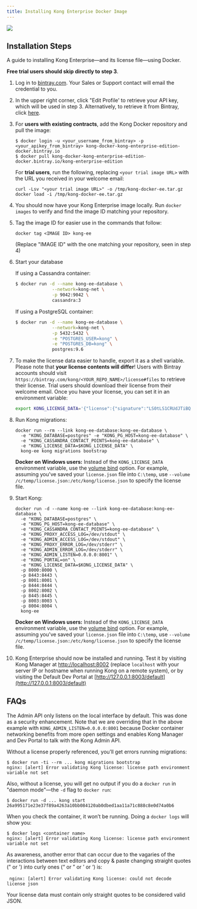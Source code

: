 ```yaml
---
title: Installing Kong Enterprise Docker Image
---
```


<img src="/assets/images/distributions/docker.svg"/>

## Installation Steps

A guide to installing Kong Enterprise—and its license file—using
Docker. 

**Free trial users should skip directly to step 3**.

1. Log in to <a href="https://bintray.com" target="_blank">bintray.com</a>. Your Sales or Support
contact will email the credential to you.

2. In the upper right corner, click "Edit Profile' to retrieve your API
key, which will be used in step 3. Alternatively, to retrieve it from
Bintray, click <a href="https://bintray.com/profile/edit" target="_blank">here</a>.

3. For **users with existing contracts**, add the Kong Docker repository and
pull the image:

    ```
    $ docker login -u <your_username_from_bintray> -p <your_apikey_from_bintray> kong-docker-kong-enterprise-edition-docker.bintray.io
    $ docker pull kong-docker-kong-enterprise-edition-docker.bintray.io/kong-enterprise-edition
    ```

   For **trial users**, run the following, replacing `<your trial image URL>`
with the URL you received in your welcome email:

    ```
    curl -Lsv "<your trial image URL>" -o /tmp/kong-docker-ee.tar.gz
    docker load -i /tmp/kong-docker-ee.tar.gz
    ```

4. You should now have your Kong Enterprise image locally. Run
`docker images` to verify and find the image ID matching your repository. 

5. Tag the image ID for easier use in the commands that follow:

    ```
    docker tag <IMAGE ID> kong-ee
    ```

    (Replace "IMAGE ID" with the one matching your repository, seen in step 4)

6. Start your database

    If using a Cassandra container:

    ```bash
    $ docker run -d --name kong-ee-database \
                  --network=kong-net \
                  -p 9042:9042 \
                  cassandra:3
    ```

    If using a PostgreSQL container:

    ```bash
    $ docker run -d --name kong-ee-database \
                  --network=kong-net \
                  -p 5432:5432 \
                  -e "POSTGRES_USER=kong" \
                  -e "POSTGRES_DB=kong" \
                  postgres:9.6
    ```

7. To make the license data easier to handle, export it as a shell variable.
Please note that **your license contents will differ**! Users with Bintray
accounts should visit `https://bintray.com/kong/<YOUR_REPO_NAME>/license#files`
to retrieve their license. Trial users should download their license from their
welcome email. Once you have your license, you can set it in an environment variable:

    ```sh
    export KONG_LICENSE_DATA='{"license":{"signature":"LS0tLS1CRUdJTiBQR1AgTUVTU0FHRS0tLS0tClZlcnNpb246IEdudVBHIHYyCgpvd0did012TXdDSFdzMTVuUWw3dHhLK01wOTJTR0tLWVc3UU16WTBTVTVNc2toSVREWk1OTFEzVExJek1MY3dTCjA0ek1UVk1OREEwc2pRM04wOHpNalZKVHpOTE1EWk9TVTFLTXpRMVRVNHpTRXMzTjA0d056VXdUTytKWUdNUTQKR05oWW1VQ21NWEJ4Q3NDc3lMQmorTVBmOFhyWmZkNkNqVnJidmkyLzZ6THhzcitBclZtcFZWdnN1K1NiKzFhbgozcjNCeUxCZzdZOVdFL2FYQXJ0NG5lcmVpa2tZS1ozMlNlbGQvMm5iYkRzcmdlWFQzek1BQUE9PQo9b1VnSgotLS0tLUVORCBQR1AgTUVTU0FHRS0tLS0tCg=","payload":{"customer":"Test Company Inc","license_creation_date":"2017-11-08","product_subscription":"Kong Enterprise","admin_seats":"5","support_plan":"None","license_expiration_date":"2017-11-10","license_key":"00141000017ODj3AAG_a1V41000004wT0OEAU"},"version":1}}'
    ```

8. Run Kong migrations:

    ```
    docker run --rm --link kong-ee-database:kong-ee-database \
      -e "KONG_DATABASE=postgres" -e "KONG_PG_HOST=kong-ee-database" \
      -e "KONG_CASSANDRA_CONTACT_POINTS=kong-ee-database" \
      -e "KONG_LICENSE_DATA=$KONG_LICENSE_DATA" \
      kong-ee kong migrations bootstrap
    ```
    **Docker on Windows users:** Instead of the `KONG_LICENSE_DATA` environment 
    variable, use the [volume bind](https://docs.docker.com/engine/reference/commandline/run/#options) option. 
    For example, assuming you've saved your `license.json` file into `C:\temp`, 
    use `--volume /c/temp/license.json:/etc/kong/license.json` to specify the 
    license file.

9. Start Kong:

    ```
    docker run -d --name kong-ee --link kong-ee-database:kong-ee-database \
      -e "KONG_DATABASE=postgres" \
      -e "KONG_PG_HOST=kong-ee-database" \
      -e "KONG_CASSANDRA_CONTACT_POINTS=kong-ee-database" \
      -e "KONG_PROXY_ACCESS_LOG=/dev/stdout" \
      -e "KONG_ADMIN_ACCESS_LOG=/dev/stdout" \
      -e "KONG_PROXY_ERROR_LOG=/dev/stderr" \
      -e "KONG_ADMIN_ERROR_LOG=/dev/stderr" \
      -e "KONG_ADMIN_LISTEN=0.0.0.0:8001" \
      -e "KONG_PORTAL=on" \
      -e "KONG_LICENSE_DATA=$KONG_LICENSE_DATA" \
      -p 8000:8000 \
      -p 8443:8443 \
      -p 8001:8001 \
      -p 8444:8444 \
      -p 8002:8002 \
      -p 8445:8445 \
      -p 8003:8003 \
      -p 8004:8004 \
      kong-ee
    ```
    **Docker on Windows users:** Instead of the `KONG_LICENSE_DATA` environment 
    variable, use the [volume bind](https://docs.docker.com/engine/reference/commandline/run/#options) option. 
    For example, assuming you've saved your `license.json` file into `C:\temp`, 
    use `--volume /c/temp/license.json:/etc/kong/license.json` to specify the 
    license file.

10. Kong Enterprise should now be installed and running. Test 
it by visiting Kong Manager at [http://localhost:8002](http://localhost:8002)
(replace `localhost` with your server IP or hostname when running Kong on a 
remote system), or by visiting the Default Dev Portal at 
[http://127.0.0.1:8003/default](http://127.0.0.1:8003/default)

## FAQs

The Admin API only listens on the local interface by default. This was done as a
security enhancement. Note that we are overriding that in the above example with
`KONG_ADMIN_LISTEN=0.0.0.0:8001` because Docker container networking benefits from
more open settings and enables Kong Manager and Dev Portal to talk with the Kong
Admin API.

Without a license properly referenced, you’ll get errors running migrations:

    $ docker run -ti --rm ... kong migrations bootstrap
    nginx: [alert] Error validating Kong license: license path environment variable not set

Also, without a license, you will get no output if you do a `docker run` in
"daemon mode"—the `-d` flag to `docker run`:

    
    $ docker run -d ... kong start
    26a995171e23e37f89a4263a10bb084120ab0dbed1aa11a71c888c8e0d74a0b6
    

When you check the container, it won’t be running. Doing a `docker logs` will
show you:


    $ docker logs <container name>
    nginx: [alert] Error validating Kong license: license path environment variable not set


As awareness, another error that can occur due to the vagaries of the interactions
between text editors and copy & paste changing straight quotes (" or ') into curly
ones (“ or ” or ’ or ‘) is:

​```
nginx: [alert] Error validating Kong license: could not decode license json
​```

Your license data must contain only straight quotes to be considered valid JSON.
